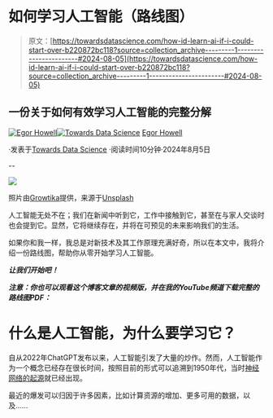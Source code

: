# 如何学习人工智能（路线图）

> 原文：[https://towardsdatascience.com/how-id-learn-ai-if-i-could-start-over-b220872bc118?source=collection_archive---------1-----------------------#2024-08-05](https://towardsdatascience.com/how-id-learn-ai-if-i-could-start-over-b220872bc118?source=collection_archive---------1-----------------------#2024-08-05)

## 一份关于如何有效学习人工智能的完整分解

[](https://medium.com/@egorhowell?source=post_page---byline--b220872bc118--------------------------------)[![Egor Howell](../Images/1f796e828f1625440467d01dcc3e40cd.png)](https://medium.com/@egorhowell?source=post_page---byline--b220872bc118--------------------------------)[](https://towardsdatascience.com/?source=post_page---byline--b220872bc118--------------------------------)[![Towards Data Science](../Images/a6ff2676ffcc0c7aad8aaf1d79379785.png)](https://towardsdatascience.com/?source=post_page---byline--b220872bc118--------------------------------) [Egor Howell](https://medium.com/@egorhowell?source=post_page---byline--b220872bc118--------------------------------)

·发表于[Towards Data Science](https://towardsdatascience.com/?source=post_page---byline--b220872bc118--------------------------------) ·阅读时间10分钟·2024年8月5日

--

![](../Images/1acdd2d2e96ce6c9185b5196781f2a1d.png)

照片由[Growtika](https://unsplash.com/@growtika?utm_source=medium&utm_medium=referral)提供，来源于[Unsplash](https://unsplash.com/?utm_source=medium&utm_medium=referral)

人工智能无处不在；我们在新闻中听到它，工作中接触到它，甚至在与家人交谈时也会提到它。显然，它将继续存在，并将在可预见的未来影响我们的生活。

如果你和我一样，我总是对新技术及其工作原理充满好奇，所以在本文中，我将介绍一份路线图，帮助你从零开始学习人工智能。

***让我们开始吧！***

***注意：你也可以观看这个博客文章的视频版，并在我的YouTube频道下载完整的路线图PDF：***

# 什么是人工智能，为什么要学习它？

自从2022年ChatGPT发布以来，人工智能引发了大量的炒作。然而，人工智能作为一个概念已经存在很长时间，按照目前的形式可以追溯到1950年代，当时[神经网络的起源](https://medium.com/gitconnected/intro-perceptron-architecture-neural-networks-101-2a487062810c?sk=a738fb46cf55825c3dd47f91b26ad5e7)就已经出现。

最近的爆发可以归因于许多因素，比如计算资源的增加、更多可用的数据，以及……

